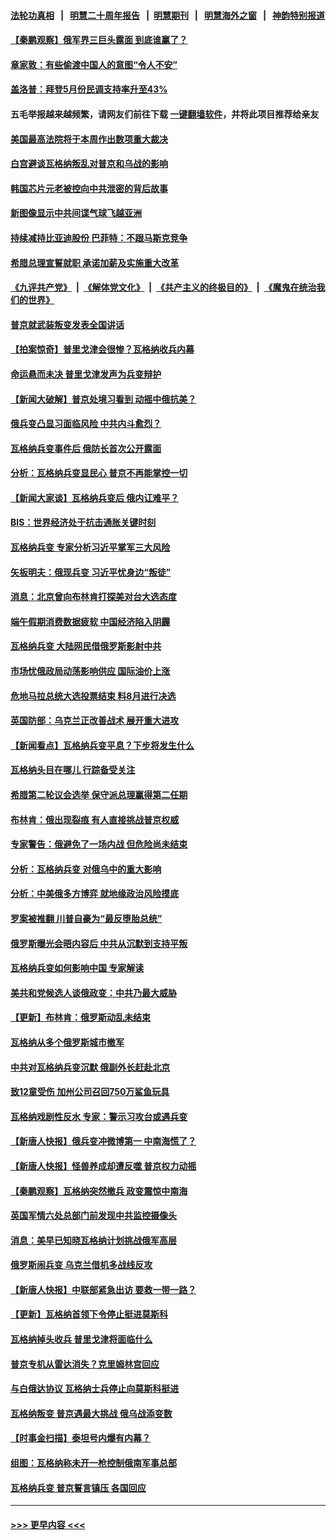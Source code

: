 #### [法轮功真相](https://github.com/gfw-breaker/truth/blob/master/README.md?t=0) &nbsp;&nbsp;|&nbsp;&nbsp; [明慧二十周年报告](https://github.com/gfw-breaker/mh-reports/blob/master/README.md?t=0) &nbsp;&nbsp;|&nbsp;&nbsp;[明慧期刊](https://github.com/gfw-breaker/mh-qikan) &nbsp;&nbsp;|&nbsp;&nbsp; [明慧海外之窗](https://github.com/gfw-breaker/mh-news/blob/master/README.md?t=0) &nbsp;&nbsp;|&nbsp;&nbsp; [神韵特别报道](https://github.com/gfw-breaker/mh-news/blob/master/shenyun.md?t=0)
#### [【秦鹏观察】俄军界三巨头露面 到底谁赢了？](../pages/nsc418/n14023122.md?t=06271244) 
#### [章家敦：有些偷渡中国人的意图“令人不安”](../pages/nsc418/n14023192.md?t=06271244) 
#### [盖洛普：拜登5月份民调支持率升至43%](../pages/nsc418/n14023135.md?t=06271244) 
#### 五毛举报越来越频繁，请网友们前往下载 [一键翻墙软件](https://github.com/gfw-breaker/ssr-accounts)，并将此项目推荐给亲友
#### [美国最高法院将于本周作出数项重大裁决](../pages/nsc418/n14023014.md?t=06271244) 
#### [白宫避谈瓦格纳叛乱对普京和乌战的影响](../pages/nsc418/n14023097.md?t=06271244) 
#### [韩国芯片元老被控向中共泄密的背后故事](../pages/nsc418/n14023102.md?t=06271244) 
#### [新图像显示中共间谍气球飞越亚洲](../pages/nsc418/n14023077.md?t=06271244) 
#### [持续减持比亚迪股份 巴菲特：不跟马斯克竞争](../pages/nsc418/n14023026.md?t=06271244) 
#### [希腊总理宣誓就职 承诺加薪及实施重大改革](../pages/nsc418/n14022554.md?t=06271244) 
#### [《九评共产党》](https://github.com/begood0513/9ping.md/blob/master/README.md) &nbsp;|&nbsp; [《解体党文化》](../../../../jtdwh.md/blob/master/README.md)  &nbsp;|&nbsp; [《共产主义的终极目的》](../../../../gczydzjmd.md/blob/master/README.md) &nbsp;|&nbsp; [《魔鬼在统治我们的世界》](../../../../mgztzwmdsj.md/blob/master/README.md) 
#### [普京就武装叛变发表全国讲话](../pages/nsc418/n14023079.md?t=06271244) 
#### [【拍案惊奇】普⾥戈津会很惨？瓦格纳收兵内幕](../pages/nsc418/n14023072.md?t=06271244) 
#### [命运悬而未决 普里戈津发声为兵变辩护](../pages/nsc418/n14022896.md?t=06271244) 
#### [【新闻大破解】普京处境习看到 动摇中俄抗美？](../pages/nsc418/n14023035.md?t=06271244) 
#### [俄兵变凸显习面临风险 中共内斗愈烈？](../pages/nsc418/n14023058.md?t=06271244) 
#### [瓦格纳兵变事件后 俄防长首次公开露面](../pages/nsc418/n14022892.md?t=06271244) 
#### [分析：瓦格纳兵变显民心 普京不再能掌控一切](../pages/nsc418/n14022970.md?t=06271244) 
#### [【新闻大家谈】瓦格纳兵变后 俄内讧难平？](../pages/nsc418/n14022915.md?t=06271244) 
#### [BIS：世界经济处于抗击通胀关键时刻](../pages/nsc418/n14022919.md?t=06271244) 
#### [瓦格纳兵变 专家分析习近平掌军三大风险](../pages/nsc418/n14022816.md?t=06271244) 
#### [矢板明夫：俄现兵变 习近平忧身边“叛徒”](../pages/nsc418/n14022826.md?t=06271244) 
#### [消息：北京曾向布林肯打探美对台大选态度](../pages/nsc418/n14022811.md?t=06271244) 
#### [端午假期消费数据疲软 中国经济陷入阴霾](../pages/nsc418/n14022763.md?t=06271244) 
#### [瓦格纳兵变 大陆网民借俄罗斯影射中共](../pages/nsc418/n14022541.md?t=06271244) 
#### [市场忧俄政局动荡影响供应 国际油价上涨](../pages/nsc418/n14022607.md?t=06271244) 
#### [危地马拉总统大选投票结束 料8月进行决选](../pages/nsc418/n14022566.md?t=06271244) 
#### [英国防部：乌克兰正改善战术 展开重大进攻](../pages/nsc418/n14022516.md?t=06271244) 
#### [【新闻看点】瓦格纳兵变平息？下步将发生什么](../pages/nsc418/n14022474.md?t=06271244) 
#### [瓦格纳头目在哪儿 行踪备受关注](../pages/nsc418/n14022521.md?t=06271244) 
#### [希腊第二轮议会选举 保守派总理赢得第二任期](../pages/nsc418/n14022479.md?t=06271244) 
#### [布林肯：俄出现裂痕 有人直接挑战普京权威](../pages/nsc418/n14022464.md?t=06271244) 
#### [专家警告：俄避免了一场内战 但危险尚未结束](../pages/nsc418/n14022502.md?t=06271244) 
#### [分析：瓦格纳兵变 对俄乌中的重大影响](../pages/nsc418/n14022346.md?t=06271244) 
#### [分析：中美俄多方博弈 就地缘政治风险摸底](../pages/nsc418/n14022385.md?t=06271244) 
#### [罗案被推翻 川普自豪为“最反堕胎总统”](../pages/nsc418/n14022382.md?t=06271244) 
#### [俄罗斯曝光会晤内容后 中共从沉默到支持平叛](../pages/nsc418/n14022436.md?t=06271244) 
#### [瓦格纳兵变如何影响中国 专家解读](../pages/nsc418/n14022354.md?t=06271244) 
#### [美共和党候选人谈俄政变：中共乃最大威胁](../pages/nsc418/n14022409.md?t=06271244) 
#### [【更新】布林肯：俄罗斯动乱未结束](../pages/nsc418/n14022407.md?t=06271244) 
#### [瓦格纳从多个俄罗斯城市撤军](../pages/nsc418/n14022391.md?t=06271244) 
#### [中共对瓦格纳兵变沉默 俄副外长赶赴北京](../pages/nsc418/n14022353.md?t=06271244) 
#### [致12童受伤 加州公司召回750万鲨鱼玩具](../pages/nsc418/n14022320.md?t=06271244) 
#### [瓦格纳戏剧性反水 专家：警示习攻台或遇兵变](../pages/nsc418/n14022227.md?t=06271244) 
#### [【新唐人快报】俄兵变冲微博第一 中南海慌了？](../pages/nsc418/n14022291.md?t=06271244) 
#### [【新唐人快报】怪兽养成却遭反噬 普京权力动摇](../pages/nsc418/n14022290.md?t=06271244) 
#### [【秦鹏观察】瓦格纳突然撤兵 政变震惊中南海](../pages/nsc418/n14022229.md?t=06271244) 
#### [英国军情六处总部门前发现中共监控摄像头](../pages/nsc418/n14022265.md?t=06271244) 
#### [消息：美早已知晓瓦格纳计划挑战俄军高层](../pages/nsc418/n14022213.md?t=06271244) 
#### [俄罗斯闹兵变 乌克兰借机多战线反攻](../pages/nsc418/n14022189.md?t=06271244) 
#### [【新唐人快报】中联部紧急出访 要救一带一路？](../pages/nsc418/n14022198.md?t=06271244) 
#### [【更新】瓦格纳首领下令停止挺进莫斯科](../pages/nsc418/n14022007.md?t=06271244) 
#### [瓦格纳掉头收兵 普里戈津将面临什么](../pages/nsc418/n14022187.md?t=06271244) 
#### [普京专机从雷达消失？克里姆林宫回应](../pages/nsc418/n14022182.md?t=06271244) 
#### [与白俄达协议 瓦格纳士兵停止向莫斯科挺进](../pages/nsc418/n14022186.md?t=06271244) 
#### [瓦格纳叛变 普京遇最大挑战 俄乌战添变数](../pages/nsc418/n14022164.md?t=06271244) 
#### [【时事金扫描】泰坦号内爆有内幕？](../pages/nsc418/n14022124.md?t=06271244) 
#### [组图：瓦格纳称未开一枪控制俄南军事总部](../pages/nsc418/n14022102.md?t=06271244) 
#### [瓦格纳兵变 普京誓言镇压 各国回应](../pages/nsc418/n14022068.md?t=06271244) 

----
#### [ >>> 更早内容 <<< ](../indexes/nsc418-earlier.md)
